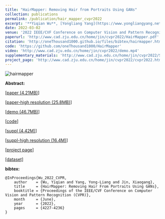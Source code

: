```yaml
---
title: "HairMapper: Removing Hair from Portraits Using GANs"
collection: publications
permalink: /publication/hair_mapper_cvpr2022
excerpt: '**Yiqian Wu**, [Yongliang Yang](https://www.yongliangyang.net/),[Xiaogang Jin](http://www.cad.zju.edu.cn/home/jin/).'
date: 2022-03-02
venue: '2022 IEEE/CVF Conference on Computer Vision and Pattern Recognition (CVPR)'
paperurl: 'http://www.cad.zju.edu.cn/home/jin/cvpr2022/HairMapper.pdf'
citation: 'http://oneThousand1000.github.io/files/bibtex/hairmapper.html'
code: 'https://github.com/oneThousand1000/HairMapper'
video: 'http://www.cad.zju.edu.cn/home/jin/cvpr2022/demo.mp4'
supplementary_materials: 'http://www.cad.zju.edu.cn/home/jin/cvpr2022/Supplementary_Materials.pdf'
project_page: 'http://www.cad.zju.edu.cn/home/jin/cvpr2022/cvpr2022.htm'
---
```

![hairmapper](http://oneThousand1000.github.io/images/publications/hairmapper.png)

<b>Abstract:</b>



[[paper (4.21MB)](http://www.cad.zju.edu.cn/home/jin/cvpr2022/HairMapper.pdf )]

[[paper-high resolution (25.8MB)](https://drive.google.com/file/d/18DDvis0ABiN0ibnAuZePLrN5SjhIeuRR/view?usp=sharing )]

[[demo (46.7MB)](http://www.cad.zju.edu.cn/home/jin/cvpr2022/demo.mp4)]  

[[code](https://github.com/oneThousand1000/HairMapper)]

[[suppl (4.42M)](http://www.cad.zju.edu.cn/home/jin/cvpr2022/Supplementary_Materials.pdf)]

[[suppl-high resolution (16.4M)](https://drive.google.com/file/d/1_hXrqicomEi79Tm52CKgNamezgWlykDh/view?usp=sharing)]

[[project page](http://www.cad.zju.edu.cn/home/jin/cvpr2022/cvpr2022.htm)]

[[dataset]](https://github.com/oneThousand1000/non-hair-FFHQ)

**bibtex:**

```
@InProceedings{Wu_2022_CVPR,
    author    = {Wu, Yiqian and Yang, Yong-Liang and Jin, Xiaogang},
    title     = {HairMapper: Removing Hair From Portraits Using GANs},
    booktitle = {Proceedings of the IEEE/CVF Conference on Computer Vision and Pattern Recognition (CVPR)},
    month     = {June},
    year      = {2022},
    pages     = {4227-4236}
}
```

